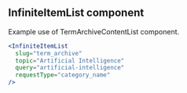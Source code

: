 ## InfiniteItemList component

Example use of TermArchiveContentList component.

```jsx
<InfiniteItemList
  slug="term_archive"
  topic="Artificial Intelligence"
  query="artificial-intelligence"
  requestType="category_name"
/>
```